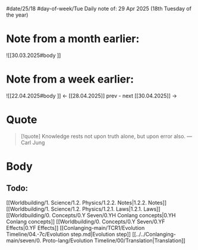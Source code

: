 
#date/25/18
#day-of-week/Tue
Daily note of: 29 Apr 2025 (18th Tuesday of the year)

# Note from a month earlier:
![[30.03.2025#body ]]

# Note from a week earlier:
![[22.04.2025#body ]]
 <- [[28.04.2025]] prev - next [[30.04.2025]] ->
# Quote

> [!quote] Knowledge rests not upon truth alone, but upon error also.
> — Carl Jung
# Body

## Todo:

[[Worldbuilding/1. Science/1.2. Physics/1.2.2. Notes|1.2.2. Notes]]
[[Worldbuilding/1. Science/1.2. Physics/1.2.1. Laws|1.2.1. Laws]]
[[Worldbuilding/0. Concepts/0.Y Seven/0.YH Conlang concepts|0.YH Conlang concepts]]
[[Worldbuilding/0. Concepts/0.Y Seven/0.YF Effects|0.YF Effects]]
[[Conlanging-main/TCR1/Evolution Timeline/04.-7c/Evolution step.md|Evolution step]]
[[../../Conlanging-main/seven/0. Proto-lang/Evolution Timeline/00/Translation|Translation]]